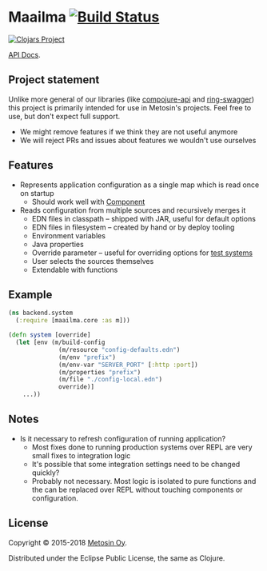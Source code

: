 # Maailma [![Build Status](https://travis-ci.org/metosin/maailma.svg?branch=master)](https://travis-ci.org/metosin/maailma)

[![Clojars Project](http://clojars.org/metosin/maailma/latest-version.svg)](http://clojars.org/metosin/maailma)

[API Docs](http://metosin.github.io/maailma/maailma.core.html).

## Project statement

Unlike more general of our libraries (like
[compojure-api](https://github.com/metosin/compojure-api) and
[ring-swagger](https://github.com/metosin/ring-swagger)) this project is
primarily intended for use in Metosin's projects. Feel free to use, but
don't expect full support.

- We might remove features if we think they are not useful anymore
- We will reject PRs and issues about features we wouldn't use ourselves

## Features

- Represents application configuration as a single map which is read once on startup
    - Should work well with [Component](https://github.com/stuartsierra/component)
- Reads configuration from multiple sources and recursively merges it
    - EDN files in classpath – shipped with JAR, useful for default options
    - EDN files in filesystem – created by hand or by deploy tooling
    - Environment variables
    - Java properties
    - Override parameter – useful for overriding options for [test systems](https://github.com/metosin/palikka/blob/master/test/palikka/core_test.clj#L9)
    - User selects the sources themselves
    - Extendable with functions

## Example

```clj
(ns backend.system
  (:require [maailma.core :as m]))

(defn system [override]
  (let [env (m/build-config
              (m/resource "config-defaults.edn")
              (m/env "prefix")
              (m/env-var "SERVER_PORT" [:http :port])
              (m/properties "prefix")
              (m/file "./config-local.edn")
              override)]
    ...))
```

## Notes

- Is it necessary to refresh configuration of running application?
    - Most fixes done to running production systems over REPL are very small fixes to integration logic
    - It's possible that some integration settings need to be changed quickly?
    - Probably not necessary. Most logic is isolated to pure functions and the can be replaced over REPL without touching components or configuration.

## License

Copyright © 2015-2018 [Metosin Oy](http://www.metosin.fi).

Distributed under the Eclipse Public License, the same as Clojure.
